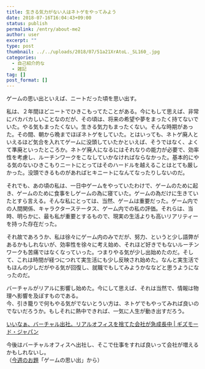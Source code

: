 ```yaml
---
title: 生きる気力がない人はネトゲをやってみよう
date: 2018-07-16T16:04:43+09:00
status: publish
permalink: /entry/about-me2
author: user
excerpt: ""
type: post
thumbnail: ../../uploads/2018/07/51a21XrAtoL._SL160_.jpg
categories:
  - 自己紹介的な
  - 雑記
tag: []
post_format: []
---
```


ゲームの思い出といえば、ニートだった頃を思い出す。

私は、２年間ほどニートでひきこもってたことがある。今にもして思えば、非常にバカバカしいことなのだが、その頃は、将来の希望や夢をまったく持てないでいた。やる気もまったくない。生きる気力もまったくない。そんな時期があった。その間、朝から晩までほぼネトゲをしていた。とはいっても、ネトゲ廃人といえるほど気合を入れてゲームに没頭していたかといえば、そうではなく、よくて準廃といったところか。ネトゲ廃人になるにはそれなりの能力が必要で、効率性を考慮し、ルーチンワークをこなしていかなければならなかった。基本的にやる気のないひきこもりニートにとってはそのハードルを越えることはとても厳しかった。没頭できるものがあればヒキニートになんてなったりしないのだ。

それでも、あの頃の私は、一日中ゲームをやっていたわけで、ゲームのために起き、ゲームのために食事をしゲームの為に寝ていた。ゲームの為だけに生きていたとすら言える。そんな私にとっては、当然、ゲームは重要だった。ゲーム内での人間関係、キャラクターステータス、ゲーム内での私の評価。それらは、当時、明らかに、最も私が重要とするもので、現実の生活よりも高いリアリティーを持った存在だった。

それ故であろうか、私は徐々にゲーム内のみでだが、努力、というと少し語弊があるかもしれないが、効率性を徐々に考え始め、それほど好きでもないルーチンワークも苦痛ではなくなっていった。つまりやる気が少し出始めたのだ。そして、これは時間が経つにつれて実生活にも少し反映され始めた。なんと実生活でもほんの少しだがやる気が回復し、就職でもしてみようかななどと思うようになったのだ。

バーチャルがリアルに影響し始めた。今にして思えば、それは当然で、情報は物理へ影響を及ぼすものである。  
今、引き籠りで何もやる気がでないとうい方は、ネトゲでもやってみれば良いのでないだろうか。もしそれに熱中できれば、一気に人生が動き出すだろう。

[いいなぁ、バーチャル出社。リアルオフィスを捨てた会社が急成長中 | ギズモード・ジャパン](https://www.gizmodo.jp/2018/07/real-estate-company-operating-entirely-in-vr.html)

今後はバーチャルオフィスへ出社し、そこで仕事をすれば良いって会社が増えるかもしれないし。  
（[今週のお題](http://blog.hatena.ne.jp/-/campaign/odai)「ゲームの思い出」から）

